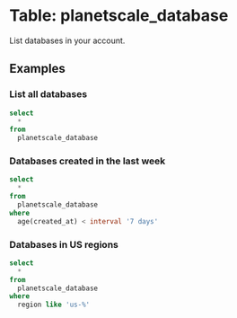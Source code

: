 # Table: planetscale_database

List databases in your account.

## Examples

### List all databases

```sql
select
  *
from
  planetscale_database
```

### Databases created in the last week

```sql
select
  *
from
  planetscale_database
where
  age(created_at) < interval '7 days'
```

### Databases in US regions

```sql
select
  *
from
  planetscale_database
where
  region like 'us-%'
```
